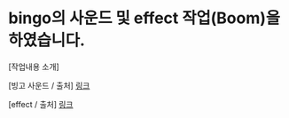 # bingo의 사운드 및 effect 작업(Boom)을 하였습니다.

[작업내용 소개]


[빙고 사운드 / 출처]
[링크](https://www.youtube.com/watch?v=wdPqzj6LfoM&t=2s&ab_channel=%ED%82%B9%EA%B0%93%ED%98%95)

[effect / 출처]
[링크](https://assetstore.unity.com/packages/vfx/particles/effect-textures-and-prefabs-109031)
